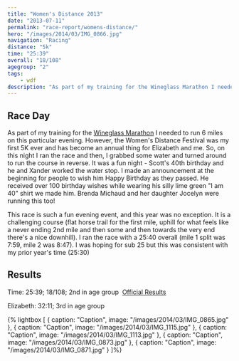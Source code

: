 ```yaml
---
title: "Women's Distance 2013"
date: "2013-07-11"
permalink: "race-report/womens-distance/"
hero: "/images/2014/03/IMG_0866.jpg"
navigation: "Racing"
distance: "5k"
time: "25:39"
overall: "18/108"
agegroup: "2"
tags:
    - wdf
description: "As part of my training for the Wineglass Marathon I needed to run 6 miles on this particular evening. However, the Women's Distance Festival was my first 5K ever and has become an annual thing for Elizabeth and me."
---
```


## Race Day

As part of my training for the [Wineglass Marathon](http://www.wineglassmarathon.com/ "Wineglass Marathon") I needed to run 6 miles on this particular evening. However, the Women's Distance Festival was my first 5K ever and has become an annual thing for Elizabeth and me. So, on this night I ran the race and then, I grabbed some water and turned around to run the course in reverse. It was a fun night - Scott's 40th birthday and he and Xander worked the water stop. I made an announcement at the beginning for people to wish him Happy Birthday as they passed. He received over 100 birthday wishes while wearing his silly lime green "I am 40" shirt we made him. Brenda Michaud and her daughter Jocelyn were running this too!

This race is such a fun evening event, and this year was no exception. It is a challenging course (flat horse trail for the first mile, uphill for what feels like a never ending 2nd mile and then some and then towards the very end there's a nice downhill). I ran the race with a 25:40 overall (mile 1 split was 7:59, mile 2 was 8:47). I was hoping for sub 25 but this was consistent with my prior year's time (25:30)

## Results

Time: 25:39; 18/108; 2nd in age group  [Official Results](http://fingerlakesrunners.org/wordpress/2013/07/women%C2%92s-distance-festival-5-k-run-2013-results/ "Women's Distance Festival Results")

Elizabeth: 32:11; 3rd in age group

{% lightbox [
    { caption: "Caption", image: "/images/2014/03/IMG_0865.jpg" },
    { caption: "Caption", image: "/images/2014/03/IMG_1115.jpg" },
    { caption: "Caption", image: "/images/2014/03/IMG_1113.jpg" },
    { caption: "Caption", image: "/images/2014/03/IMG_0873.jpg" },
    { caption: "Caption", image: "/images/2014/03/IMG_0871.jpg" }
]%}